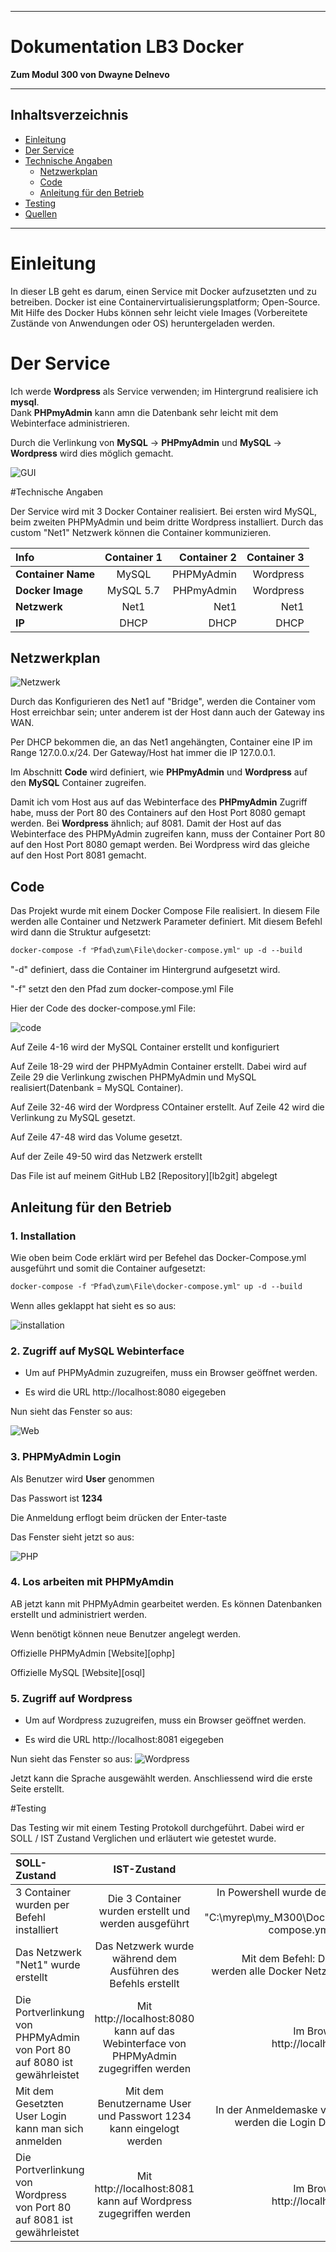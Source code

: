 ***
# Dokumentation LB3 Docker
**Zum Modul 300 von Dwayne Delnevo**
***
## Inhaltsverzeichnis
- [Einleitung](#einleitung)
- [Der Service](#der-service)
- [Technische Angaben](#technische-angaben)
  - [Netzwerkplan](#netzwerkplan)
  - [Code](#code)
  - [Anleitung für den Betrieb](#anleitung-f%C3%BCr-den-betrieb)
- [Testing](#kapitel-3-testing)
- [Quellen](#quellen)
  

***
# Einleitung

In dieser LB geht es darum, einen Service mit Docker aufzusetzten und zu betreiben. Docker ist eine Containervirtualisierungsplatform; Open-Source. Mit Hilfe des Docker Hubs können sehr leicht viele Images (Vorbereitete Zustände von Anwendungen oder OS) heruntergeladen werden.  

# Der Service

Ich werde **Wordpress** als Service verwenden; im Hintergrund realisiere ich **mysql**.  
Dank **PHPmyAdmin** kann amn die Datenbank sehr leicht mit dem Webinterface administrieren. 

Durch die Verlinkung von **MySQL** -> **PHPmyAdmin** und **MySQL** -> **Wordpress** wird dies möglich gemacht.

![GUI](Images/GUI.PNG)

#Technische Angaben

Der Service wird mit 3 Docker Container realisiert. Bei ersten wird MySQL, beim zweiten PHPMyAdmin und beim dritte Wordpress installiert. Durch das custom "Net1" Netzwerk können die Container kommunizieren.

| **Info**           | **Container** 1 |   **Container** 2 |  **Container** 3 |
| :----------------- | :-------------: | ----------------: | ---------------: |
| **Container Name** |      MySQL      |        PHPMyAdmin |        Wordpress |
| **Docker Image**   |    MySQL 5.7    | PHPmyAdmin        | Wordpress        |
| **Netzwerk**       |      Net1       |        Net1       |        Net1      |
| **IP**             |      DHCP       |        DHCP       |        DHCP      |

## Netzwerkplan

![Netzwerk](Images/netzwerk.png)

Durch das Konfigurieren des Net1 auf "Bridge", werden die Container vom Host erreichbar sein; unter anderem ist der Host dann auch der Gateway ins WAN.  

Per DHCP bekommen die, an das Net1 angehängten, Container eine IP im Range 127.0.0.x/24. Der Gateway/Host hat immer die IP 127.0.0.1.  

Im Abschnitt **Code** wird definiert, wie **PHPmyAdmin** und **Wordpress** auf den **MySQL** Container zugreifen.  

Damit ich vom Host aus auf das Webinterface des **PHPmyAdmin** Zugriff habe, muss der Port 80 des Containers auf den Host Port 8080 gemapt werden. Bei **Wordpress** ähnlich; auf 8081. 
Damit der Host auf das Webinterface des PHPMyAdmin zugreifen kann, muss der Container Port 80 auf den Host Port 8080 gemapt werden. Bei Wordpress wird das gleiche auf den Host Port 8081 gemacht.

## Code
Das Projekt wurde mit einem Docker Compose File realisiert. In diesem File werden alle Container und Netzwerk Parameter definiert. Mit diesem Befehl wird dann die Struktur aufgesetzt:
```Shell
docker-compose -f ʺPfad\zum\File\docker-compose.ymlʺ up -d --build
 ```
"-d" definiert, dass die Container im Hintergrund aufgesetzt wird.

"-f" setzt den den Pfad zum docker-compose.yml File

Hier der Code des docker-compose.yml File:

![code](Images/code.PNG)

Auf Zeile 4-16 wird der MySQL Container erstellt und konfiguriert

Auf Zeile 18-29 wird der PHPMyAdmin Container erstellt. Dabei wird auf Zeile 29 die Verlinkung zwischen PHPMyAdmin und MySQL realisiert(Datenbank = MySQL Container).

Auf Zeile 32-46 wird der Wordpress COntainer erstellt. Auf Zeile 42 wird die Verlinkung zu MySQL gesetzt.

Auf Zeile 47-48 wird das Volume gesetzt.

Auf der Zeile 49-50 wird das Netzwerk erstellt

Das File ist auf meinem GitHub LB2 [Repository][lb2git] abgelegt

## Anleitung für den Betrieb

### 1. Installation <!-- omit in toc -->
Wie oben beim Code erklärt wird per Befehel das Docker-Compose.yml ausgeführt und somit die Container aufgesetzt:
```Shell
docker-compose -f ʺPfad\zum\File\docker-compose.ymlʺ up -d --build
 ```
Wenn alles geklappt hat sieht es so aus:

![installation](Images/installation.PNG)

 ### 2. Zugriff auf MySQL Webinterface <!-- omit in toc -->

- Um auf PHPMyAdmin zuzugreifen, muss ein Browser geöffnet werden.

- Es wird die URL http://localhost:8080 eigegeben

Nun sieht das Fenster so aus:

![Web](Images/web.PNG)

### 3. PHPMyAdmin Login <!-- omit in toc -->
Als Benutzer wird **User** genommen

Das Passwort ist **1234**

Die Anmeldung erflogt beim drücken der Enter-taste

Das Fenster sieht jetzt so aus:

![PHP](Images/GUI.PNG)

### 4. Los arbeiten mit PHPMyAmdin <!-- omit in toc -->

AB jetzt kann mit PHPMyAdmin gearbeitet werden. Es können Datenbanken erstellt und administriert werden.

Wenn benötigt können neue Benutzer angelegt werden.

Offizielle PHPMyAdmin [Website][ophp]

Offizielle MySQL [Website][osql]

### 5. Zugriff auf Wordpress <!-- omit in toc -->

- Um auf Wordpress zuzugreifen, muss ein Browser geöffnet werden.

- Es wird die URL http://localhost:8081 eigegeben

Nun sieht das Fenster so aus:
![Wordpress](Images/wordpress.png)

Jetzt kann die Sprache ausgewählt werden. Anschliessend wird die erste Seite erstellt.

#Testing

Das Testing wir mit einem Testing Protokoll durchgeführt. Dabei wird er SOLL / IST Zustand Verglichen und erläutert wie getestet wurde.

| SOLL-Zustand                                                             |                                      IST-Zustand                                      |                                                                                                            Test |
| :----------------------------------------------------------------------- | :-----------------------------------------------------------------------------------: | --------------------------------------------------------------------------------------------------------------: |
| 3 Container wurden per Befehl installiert                                |                 Die 3 Container wurden erstellt und werden ausgeführt                 | In Powershell wurde der Befehl docker-compose -f "C:\myrep\my_M300\Docker\LB2\docker-compose.yml" up -d --build |
| Das Netzwerk "Net1" wurde erstellt                                       |             Das Netzwerk wurde während dem Ausführen des Befehls erstellt             |                                        Mit dem Befehl: Docker Network ls werden alle Docker Netzwerke angezeigt |
| Die Portverlinkung von PHPMyAdmin von Port 80 auf 8080 ist gewährleistet | Mit http://localhost:8080 kann auf das Webinterface von PHPMyAdmin zugegriffen werden |                                                             Im Browser die Adresse http://localhost:8080 öffnen |
| Mit dem Gesetzten User Login kann man sich anmelden                      |           Mit dem Benutzername User und Passwort 1234 kann eingelogt werden           |                                            In der Anmeldemaske von PHPMyAdmin werden die Login Daten eingegeben |
| Die Portverlinkung von Wordpress von Port 80 auf 8081 ist gewährleistet | Mit http://localhost:8081 kann auf Wordpress zugegriffen werden |                                                             Im Browser die Adresse http://localhost:8081 öffnen |
